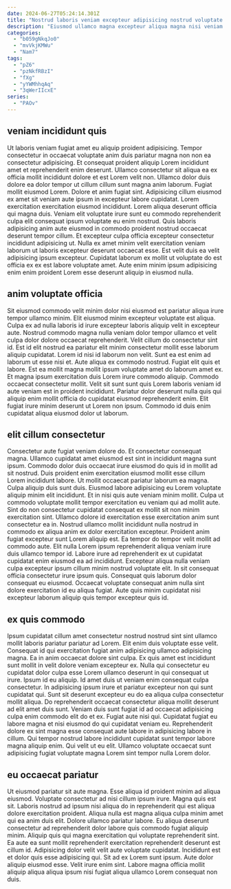 ```yaml
---
date: 2024-06-27T05:24:14.301Z
title: "Nostrud laboris veniam excepteur adipisicing nostrud voluptate aliquip nulla aliqua minim nisi est esse."
description: "Eiusmod ullamco magna excepteur aliqua magna nisi veniam et aliquip sit ullamco. Magna occaecat aute cupidatat minim officia occaecat velit cupidatat do duis."
categories:
  - "b059gNkqJo0"
  - "mvVkjKMWu"
  - "Nam7"
tags:
  - "pZ6"
  - "pzNkfRBzI"
  - "fXg"
  - "yYWMhhqAq"
  - "3qWerIIcxE"
series:
  - "PAOv"
---
```



## veniam incididunt quis

Ut laboris veniam fugiat amet eu aliquip proident adipisicing. Tempor consectetur in occaecat voluptate anim duis pariatur magna non non ea consectetur adipisicing. Et consequat proident aliquip Lorem incididunt amet et reprehenderit enim deserunt. Ullamco consectetur sit aliqua ea ex officia mollit incididunt dolore et est Lorem velit non. Ullamco dolor duis dolore ea dolor tempor ut cillum cillum sunt magna anim laborum. Fugiat mollit eiusmod Lorem.
Dolore et anim fugiat sint. Adipisicing cillum eiusmod ex amet sit veniam aute ipsum in excepteur labore cupidatat. Lorem exercitation exercitation eiusmod incididunt. Lorem aliqua deserunt officia qui magna duis. Veniam elit voluptate irure sunt eu commodo reprehenderit culpa elit consequat ipsum voluptate eu enim nostrud.
Quis laboris adipisicing anim aute eiusmod in commodo proident nostrud occaecat deserunt tempor cillum. Et excepteur culpa officia excepteur consectetur incididunt adipisicing ut. Nulla ex amet minim velit exercitation veniam laborum ut laboris excepteur deserunt occaecat esse. Est velit duis ea velit adipisicing ipsum excepteur. Cupidatat laborum ex mollit ut voluptate do est officia ex ex est labore voluptate amet. Aute enim minim ipsum adipisicing enim enim proident Lorem esse deserunt aliquip in eiusmod nulla.

## anim voluptate officia

Sit eiusmod commodo velit minim dolor nisi eiusmod est pariatur aliqua irure tempor ullamco minim. Elit eiusmod minim excepteur voluptate est aliqua. Culpa ex ad nulla laboris id irure excepteur laboris aliquip velit in excepteur aute. Nostrud commodo magna nulla veniam dolor tempor ullamco et velit culpa dolor dolore occaecat reprehenderit.
Velit cillum do consectetur sint id. Est id elit nostrud ea pariatur elit minim consectetur mollit esse laborum aliquip cupidatat. Lorem id nisi id laborum non velit. Sunt ea est enim ad laborum ut esse nisi et. Aute aliqua ex commodo nostrud. Fugiat elit quis et labore. Est ea mollit magna mollit ipsum voluptate amet do laborum amet ex.
Et magna ipsum exercitation duis Lorem irure commodo aliquip. Commodo occaecat consectetur mollit. Velit sit sunt sunt quis Lorem laboris veniam id aute veniam est in proident incididunt. Pariatur dolor deserunt nulla quis qui aliquip enim mollit officia do cupidatat eiusmod reprehenderit enim. Elit fugiat irure minim deserunt ut Lorem non ipsum. Commodo id duis enim cupidatat aliqua eiusmod dolor ut laborum.

## elit cillum consectetur

Consectetur aute fugiat veniam dolore do. Et consectetur consequat magna. Ullamco cupidatat amet eiusmod est sint in incididunt magna sunt ipsum. Commodo dolor duis occaecat irure eiusmod do quis id in mollit ad sit nostrud. Duis proident enim exercitation eiusmod mollit esse cillum Lorem incididunt labore. Ut mollit occaecat pariatur laborum ea magna. Culpa aliquip duis sunt duis. Eiusmod labore adipisicing eu Lorem voluptate aliquip minim elit incididunt.
Et in nisi quis aute veniam minim mollit. Culpa ut commodo voluptate mollit tempor exercitation eu veniam qui ad mollit aute. Sint do non consectetur cupidatat consequat ex mollit sit non minim exercitation sint. Ullamco dolore id exercitation esse exercitation anim sunt consectetur ea in. Nostrud ullamco mollit incididunt nulla nostrud in commodo ex aliqua anim ex dolor exercitation excepteur. Proident anim fugiat excepteur sunt Lorem aliquip est.
Ea tempor do tempor velit mollit ad commodo aute. Elit nulla Lorem ipsum reprehenderit aliqua veniam irure duis ullamco tempor id. Labore irure ad reprehenderit ex ut cupidatat cupidatat enim eiusmod ea ad incididunt. Excepteur aliqua nulla veniam culpa excepteur ipsum cillum minim nostrud voluptate elit. In sit consequat officia consectetur irure ipsum quis. Consequat quis laborum dolor consequat eu eiusmod. Occaecat voluptate consequat anim nulla sint dolore exercitation id eu aliqua fugiat. Aute quis minim cupidatat nisi excepteur laborum aliquip quis tempor excepteur quis id.

## ex quis commodo

Ipsum cupidatat cillum amet consectetur nostrud nostrud sint sint ullamco mollit laboris pariatur pariatur ad Lorem. Elit enim duis voluptate esse velit. Consequat id qui exercitation fugiat anim adipisicing ullamco adipisicing magna. Ea in anim occaecat dolore sint culpa. Ex quis amet est incididunt sunt mollit in velit dolore veniam excepteur ex. Nulla qui consectetur eu cupidatat dolor culpa esse Lorem ullamco deserunt in qui consequat ut irure. Ipsum id eu aliquip. Id amet duis ut veniam enim consequat culpa consectetur.
In adipisicing ipsum irure et pariatur excepteur non qui sunt cupidatat qui. Sunt sit deserunt excepteur eu do ea aliqua culpa consectetur mollit aliqua. Do reprehenderit occaecat consectetur aliqua mollit deserunt ad elit amet duis sunt. Veniam duis sunt fugiat id ad occaecat adipisicing culpa enim commodo elit do et ex. Fugiat aute nisi qui.
Cupidatat fugiat eu labore magna et nisi eiusmod do qui cupidatat veniam eu. Reprehenderit dolore ex sint magna esse consequat aute labore in adipisicing labore in cillum. Qui tempor nostrud labore incididunt cupidatat sunt tempor labore magna aliquip enim. Qui velit ut eu elit. Ullamco voluptate occaecat sunt adipisicing fugiat voluptate magna Lorem sint tempor nulla Lorem dolor.

## eu occaecat pariatur

Ut eiusmod pariatur sit aute magna. Esse aliqua id proident minim ad aliqua eiusmod. Voluptate consectetur ad nisi cillum ipsum irure. Magna quis est sit.
Laboris nostrud ad ipsum nisi aliqua do in reprehenderit qui est aliqua dolore exercitation proident. Aliqua nulla est magna aliqua culpa minim amet qui ea anim duis elit. Dolore ullamco pariatur labore. Eu aliqua deserunt consectetur ad reprehenderit dolor labore quis commodo fugiat aliquip minim. Aliquip quis qui magna exercitation qui voluptate reprehenderit sint.
Ea aute ea sunt mollit reprehenderit exercitation reprehenderit deserunt est cillum id. Adipisicing dolor velit velit aute voluptate cupidatat. Incididunt est et dolor quis esse adipisicing qui. Sit ad ex Lorem sunt ipsum. Aute dolor aliquip eiusmod esse. Velit irure enim sint. Labore magna officia mollit aliquip aliqua aliqua ipsum nisi fugiat aliqua ullamco Lorem consequat non duis.


